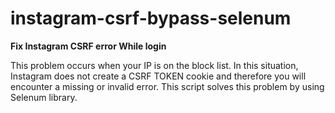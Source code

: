# instagram-csrf-bypass-selenum
<b>Fix Instagram CSRF error While login</b>

This problem occurs when your IP is on the block list.
In this situation, Instagram does not create a CSRF TOKEN cookie and therefore you will encounter a missing or invalid error.
This script solves this problem by using Selenum library.

